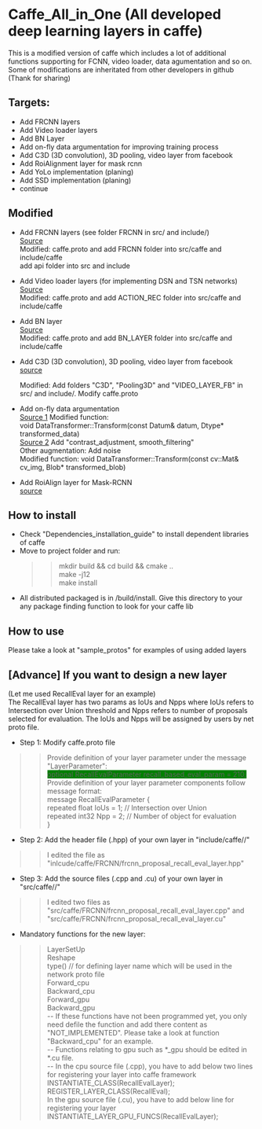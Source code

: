 # Caffe_All_in_One (All developed deep learning layers in caffe)
This is a modified version of caffe which includes a lot of additional functions supporting for FCNN, video loader, data agumentation and so on. Some of modifications are inheritated from other developers in github (Thank for sharing)
## Targets:
- Add FRCNN layers
- Add Video loader layers
- Add BN Layer
- Add on-fly data argumentation for improving training process
- Add C3D (3D convolution), 3D pooling, video layer from facebook
- Add RoiAlignment layer for mask rcnn
- Add YoLo implementation (planing)
- Add SSD implementation (planing)
- continue

## Modified
- Add FRCNN layers (see folder FRCNN in src/ and include/)  
  [Source](https://github.com/D-X-Y/caffe-faster-rcnn/tree/dev)  
  Modified:  caffe.proto and add FRCNN folder into src/caffe and include/caffe  
	                           add api folder into src and include
- Add Video loader layers (for implementing DSN and TSN networks)  
  [Source](https://github.com/D-X-Y/caffe-faster-rcnn/tree/dev)  
  Modified: caffe.proto and add ACTION_REC folder into src/caffe and include/caffe  

- Add BN layer    
  [Source](https://github.com/yjxiong/caffe)     
  Modified: caffe.proto and add BN_LAYER folder into src/caffe and include/caffe  

- Add C3D (3D convolution), 3D pooling, video layer from facebook  
  [source](https://github.com/facebook/C3D)  
  
  Modified: Add folders "C3D", "Pooling3D" and "VIDEO_LAYER_FB" in src/ and include/. Modify caffe.proto

- Add on-fly data argumentation  
  [Source 1](https://github.com/yjxiong/caffe) Modified function:  
  void DataTransformer<Dtype>::Transform(const Datum& datum, Dtype* transformed_data)  
  [Source 2](https://github.com/kevinlin311tw/caffe-augmentation) Add "contrast_adjustment, smooth_filtering"  
  Other augmentation: Add noise  
  Modified function: void DataTransformer::Transform(const cv::Mat& cv_img, Blob* transformed_blob)
	
- Add RoiAlign layer for Mask-RCNN  
  [source](https://github.com/jasjeetIM/Mask-RCNN)
  
## How to install
- Check "Dependencies_installation_guide" to install dependent libraries of caffe
- Move to project folder and run:  
  >> mkdir build && cd build && cmake ..  
  >> make -j12  
  >> make install  
- All distributed packaged is in /build/install. Give this directory to your any package finding function to look for your caffe lib  

## How to use  
Please take a look at "sample_protos" for examples of using added layers

## [Advance] If you want to design a new layer  
(Let me used RecallEval layer for an example)  
The RecallEval layer has two params as IoUs and Npps where IoUs refers to Intersection over Union threshold and Npps refers to number of proposals selected for evaluation. The IoUs and Npps will be assigned by users by net proto file.  
- Step 1: Modify caffe.proto file  
>> Provide definition of your layer parameter under the message "LayerParameter":  
    <span style="background-color:green"> optional RecallEvalParameter recall_based_eval_param = 210;</span>  
>> Provide definition of your layer parameter components follow message format:  
    message RecallEvalParameter {  
      repeated float IoUs = 1; // Intersection over Union  
      repeated int32 Npp = 2; // Number of object for evaluation  
    }
- Step 2: Add the header file (.hpp) of your own layer in "include/caffe/<your path>/<your file>"  
>> I edited the file as "inlcude/caffe/FRCNN/frcnn_proposal_recall_eval_layer.hpp"
- Step 3: Add the source files (.cpp and .cu) of your own layer in "src/caffe/<your path>/<your file>"  
>> I edited two files as  "src/caffe/FRCNN/frcnn_proposal_recall_eval_layer.cpp" and "src/caffe/FRCNN/frcnn_proposal_recall_eval_layer.cu"
- Mandatory functions for the new layer:
>> LayerSetUp  
>> Reshape  
>> type() // for defining layer name which will be used in the network proto file  
>> Forward_cpu  
>> Backward_cpu  	
>> Forward_gpu  
>> Backward_gpu    
-- If these functions have not been programmed yet, you only need defile the function and add there content as "NOT_IMPLEMENTED". Please take a look at function "Backward_cpu" for an example.    
-- Functions relating to gpu such as *_gpu should be edited in *.cu file.    
-- In the cpu source file (.cpp), you have to add below two lines for registering your layer into caffe framework    
>> INSTANTIATE_CLASS(RecallEvalLayer);  
>> REGISTER_LAYER_CLASS(RecallEval);    
In the gpu source file (.cu), you have to add below line for registering your layer  
>> INSTANTIATE_LAYER_GPU_FUNCS(RecallEvalLayer);
